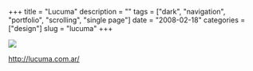 +++
title = "Lucuma"
description = ""
tags = ["dark", "navigation", "portfolio", "scrolling", "single page"]
date = "2008-02-18"
categories = ["design"]
slug = "lucuma"
+++


 

  <div id="screens-thumbs" class="clearfix">
    <div class="txt-center" id="design-submission"><a href="http://lucuma.com.ar/"><img id='bluga-thumbnail-920' class='bluga-thumbnail large' src='/media/bluga/
wt47f279da77d91_0.jpg'/></a></div>  
  </div>   
<p><a href="http://lucuma.com.ar/">http://lucuma.com.ar/</a></p>




